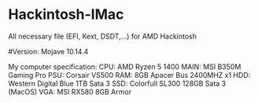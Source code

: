 # Hackintosh-IMac
All necessary file (EFI, Kext, DSDT,...) for AMD Hackintosh

#Version: Mojave 10.14.4

My computer specification:
CPU: AMD Ryzen 5 1400
MAIN: MSI B350M Gaming Pro
PSU: Corsair VS500
RAM: 8GB Apacer Bus 2400MHZ x1
HDD: Western Digital Blue 1TB Sata 3
SSD: Colorfull SL300 128GB Sata 3 (MacOS)
VGA: MSI RX580 8GB Armor 
